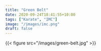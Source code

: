 ```yaml
---
title: "Green Belt"
date: 2020-09-24T18:41:55+10:00
tags: ["Karate", "IMC"]
image: "/images/imc.png"
draft: false
---
```


{{< figure src="/images/green-belt.jpg" >}}
